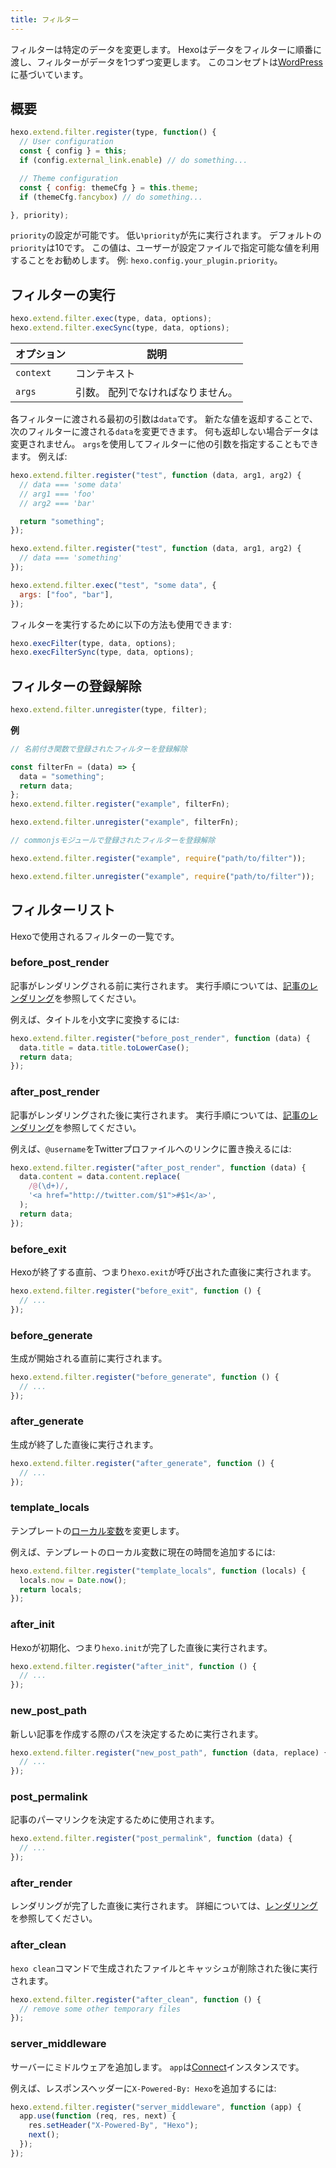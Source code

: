 ```yaml
---
title: フィルター
---
```


フィルターは特定のデータを変更します。 Hexoはデータをフィルターに順番に渡し、フィルターがデータを1つずつ変更します。 このコンセプトは[WordPress](http://codex.wordpress.org/Plugin_API#Filters)に基づいています。

## 概要

```js
hexo.extend.filter.register(type, function() {
  // User configuration
  const { config } = this;
  if (config.external_link.enable) // do something...

  // Theme configuration
  const { config: themeCfg } = this.theme;
  if (themeCfg.fancybox) // do something...

}, priority);
```

`priority`の設定が可能です。 低い`priority`が先に実行されます。 デフォルトの`priority`は10です。 この値は、ユーザーが設定ファイルで指定可能な値を利用することをお勧めします。 例: `hexo.config.your_plugin.priority`。

## フィルターの実行

```js
hexo.extend.filter.exec(type, data, options);
hexo.extend.filter.execSync(type, data, options);
```

| オプション     | 説明                |
| --------- | ----------------- |
| `context` | コンテキスト            |
| `args`    | 引数。 配列でなければなりません。 |

各フィルターに渡される最初の引数は`data`です。 新たな値を返却することで、次のフィルターに渡される`data`を変更できます。 何も返却しない場合データは変更されません。 `args`を使用してフィルターに他の引数を指定することもできます。 例えば:

```js
hexo.extend.filter.register("test", function (data, arg1, arg2) {
  // data === 'some data'
  // arg1 === 'foo'
  // arg2 === 'bar'

  return "something";
});

hexo.extend.filter.register("test", function (data, arg1, arg2) {
  // data === 'something'
});

hexo.extend.filter.exec("test", "some data", {
  args: ["foo", "bar"],
});
```

フィルターを実行するために以下の方法も使用できます:

```js
hexo.execFilter(type, data, options);
hexo.execFilterSync(type, data, options);
```

## フィルターの登録解除

```js
hexo.extend.filter.unregister(type, filter);
```

**例**

```js
// 名前付き関数で登録されたフィルターを登録解除

const filterFn = (data) => {
  data = "something";
  return data;
};
hexo.extend.filter.register("example", filterFn);

hexo.extend.filter.unregister("example", filterFn);
```

```js
// commonjsモジュールで登録されたフィルターを登録解除

hexo.extend.filter.register("example", require("path/to/filter"));

hexo.extend.filter.unregister("example", require("path/to/filter"));
```

## フィルターリスト

Hexoで使用されるフィルターの一覧です。

### before_post_render

記事がレンダリングされる前に実行されます。 実行手順については、[記事のレンダリング](posts.html#レンダリング)を参照してください。

例えば、タイトルを小文字に変換するには:

```js
hexo.extend.filter.register("before_post_render", function (data) {
  data.title = data.title.toLowerCase();
  return data;
});
```

### after_post_render

記事がレンダリングされた後に実行されます。 実行手順については、[記事のレンダリング](posts.html#レンダリング)を参照してください。

例えば、`@username`をTwitterプロファイルへのリンクに置き換えるには:

```js
hexo.extend.filter.register("after_post_render", function (data) {
  data.content = data.content.replace(
    /@(\d+)/,
    '<a href="http://twitter.com/$1">#$1</a>',
  );
  return data;
});
```

### before_exit

Hexoが終了する直前、つまり`hexo.exit`が呼び出された直後に実行されます。

```js
hexo.extend.filter.register("before_exit", function () {
  // ...
});
```

### before_generate

生成が開始される直前に実行されます。

```js
hexo.extend.filter.register("before_generate", function () {
  // ...
});
```

### after_generate

生成が終了した直後に実行されます。

```js
hexo.extend.filter.register("after_generate", function () {
  // ...
});
```

### template_locals

テンプレートの[ローカル変数](../docs/variables.html)を変更します。

例えば、テンプレートのローカル変数に現在の時間を追加するには:

```js
hexo.extend.filter.register("template_locals", function (locals) {
  locals.now = Date.now();
  return locals;
});
```

### after_init

Hexoが初期化、つまり`hexo.init`が完了した直後に実行されます。

```js
hexo.extend.filter.register("after_init", function () {
  // ...
});
```

### new_post_path

新しい記事を作成する際のパスを決定するために実行されます。

```js
hexo.extend.filter.register("new_post_path", function (data, replace) {
  // ...
});
```

### post_permalink

記事のパーマリンクを決定するために使用されます。

```js
hexo.extend.filter.register("post_permalink", function (data) {
  // ...
});
```

### after_render

レンダリングが完了した直後に実行されます。 詳細については、[レンダリング](rendering.html#after-renderフィルター)を参照してください。

### after_clean

`hexo clean`コマンドで生成されたファイルとキャッシュが削除された後に実行されます。

```js
hexo.extend.filter.register("after_clean", function () {
  // remove some other temporary files
});
```

### server_middleware

サーバーにミドルウェアを追加します。 `app`は[Connect][]インスタンスです。

例えば、レスポンスヘッダーに`X-Powered-By: Hexo`を追加するには:

```js
hexo.extend.filter.register("server_middleware", function (app) {
  app.use(function (req, res, next) {
    res.setHeader("X-Powered-By", "Hexo");
    next();
  });
});
```

[Connect]: https://github.com/senchalabs/connect
